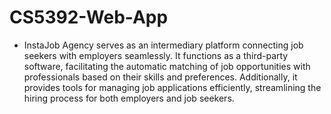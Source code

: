 # CS5392-Web-App
 
- InstaJob Agency serves as an intermediary platform connecting job seekers with employers seamlessly. It functions as a third-party software, facilitating the automatic matching of job opportunities with professionals based on their skills and preferences. Additionally, it provides tools for managing job applications efficiently, streamlining the hiring process for both employers and job seekers.
